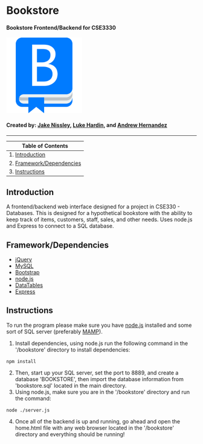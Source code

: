 # Bookstore 
#### Bookstore Frontend/Backend for CSE3330
<img src="https://raw.githubusercontent.com/Lhardin491/bookstore-db/master/img/book.png" alt="Bookstore Logo" height="200px" />

#### Created by: [Jake Nissley](https://github.com/jakenissley), [Luke Hardin](https://github.com/lhardin491), and [Andrew Hernandez](https://github.com/dreamlap)
-------------------------------------------------------------------------------------------------------------------------------------------
| Table of Contents                            |
|----------------------------------------------|
| 1. [Introduction](#intro)                    |
| 2. [Framework/Dependencies](#information)    |
| 3. [Instructions](#instructions)             |

## Introduction <a name="intro"></a>
A frontend/backend web interface designed for a project in CSE330 - Databases. This is designed for a hypothetical bookstore with the 
ability to keep track of items, customers, staff, sales, and other needs. Uses node.js and Express to connect to a SQL database.

## Framework/Dependencies <a name="information"></a>
* [jQuery](https://jquery.com/)
* [MySQL](https://www.mysql.com/)
* [Bootstrap](https://getbootstrap.com/)
* [node.js](https://nodejs.org/en/)
* [DataTables](https://datatables.net/)
* [Express](https://expressjs.com/)

## Instructions <a name="instructions"></a>
To run the program please make sure you have [node.js](https://nodejs.org/en/) installed and some sort of SQL server (preferably [MAMP](https://www.mamp.info/en/downloads/)). 
1. Install dependencies, using node.js run the following command in the '/bookstore' directory to install dependencies:
```
npm install
```
2. Then, start up your SQL server, set the port to 8889, and create a database 'BOOKSTORE', then import the database information from 'bookstore.sql' located in the main directory.
3. Using node.js, make sure you are in the '/bookstore' directory and run the command: 
```
node ./server.js
```
4. Once all of the backend is up and running, go ahead and open the home.html file with any web browser located in the '/bookstore' 
directory and everything should be running!
